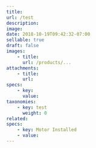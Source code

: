 ```yaml
---
title: 
url: /test
description: 
image: 
date: 2018-10-19T09:42:32-07:00
sellable: true
draft: false
images: 
    - title:
      url: /products/...
attachments:
    - title:
      url: 
specs: 
    - key: 
      value: 
taxonomies: 
    - key: test
      weight: 0
related: 
specs:
    - key: Motor Installed
    - value:
---
```

